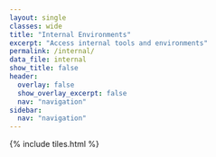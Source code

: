 ```yaml
---
layout: single
classes: wide
title: "Internal Environments"
excerpt: "Access internal tools and environments"
permalink: /internal/
data_file: internal
show_title: false
header:
  overlay: false
  show_overlay_excerpt: false
  nav: "navigation"
sidebar:
  nav: "navigation"
---
```


<style>
  .sidebar__right {
    width: 100px !important;
    padding: 0.25rem 0.5rem !important;
  }

  .sidebar__right .nav__list .nav__item a {
    font-size: 0.65rem !important;
    padding: 0.15rem 0.25rem !important;
  }

  .nav__list .nav__item {
    border-bottom: none !important;
  }

  .layout--single .page {
    margin-left: 100px !important;
  }

  .page__title {
    text-align: center;
  }
</style>

{% include tiles.html %}
